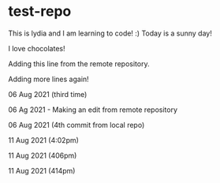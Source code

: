 # test-repo

This is lydia and I am learning to code! :) 
Today is a sunny day!

I love chocolates!

Adding this line from the remote repository.

Adding more lines again!

06 Aug 2021 (third time)

06 Ag 2021 - Making an edit from remote repository

06 Aug 2021 (4th commit from local repo)

11 Aug 2021 (4:02pm)

11 Aug 2021 (406pm)

11 Aug 2021 (414pm)